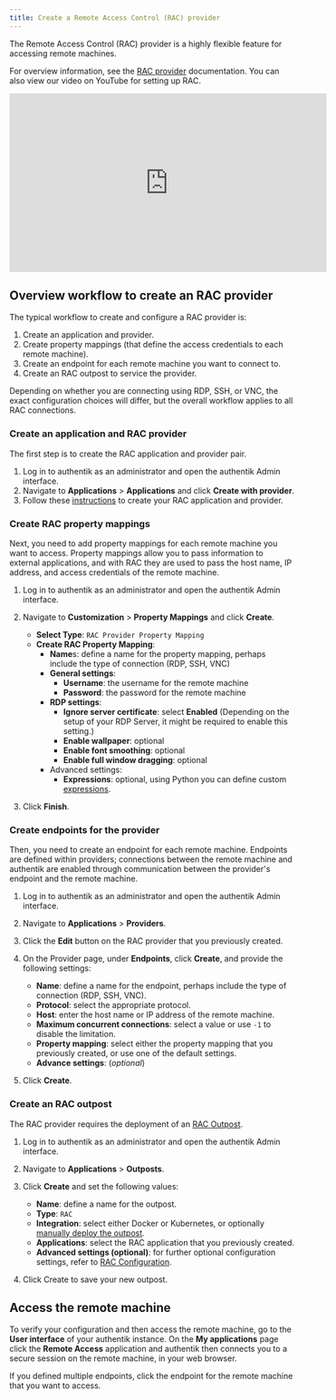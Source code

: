 ```yaml
---
title: Create a Remote Access Control (RAC) provider
---
```


The Remote Access Control (RAC) provider is a highly flexible feature for accessing remote machines.

For overview information, see the [RAC provider](./index.md) documentation. You can also view our video on YouTube for setting up RAC.

<iframe width="560" height="315" src="https://www.youtube.com/embed/9wahIBRV6Ts;start=22" title="YouTube video player" frameborder="0" allow="accelerometer; autoplay; clipboard-write; encrypted-media; gyroscope; picture-in-picture; web-share" allowfullscreen></iframe>

## Overview workflow to create an RAC provider

The typical workflow to create and configure a RAC provider is:

1. Create an application and provider.
2. Create property mappings (that define the access credentials to each remote machine).
3. Create an endpoint for each remote machine you want to connect to.
4. Create an RAC outpost to service the provider.

Depending on whether you are connecting using RDP, SSH, or VNC, the exact configuration choices will differ, but the overall workflow applies to all RAC connections.

### Create an application and RAC provider

The first step is to create the RAC application and provider pair.

1. Log in to authentik as an administrator and open the authentik Admin interface.
2. Navigate to **Applications** > **Applications** and click **Create with provider**.
3. Follow these [instructions](../../applications/manage_apps.mdx#create-an-application-and-provider-pair) to create your RAC application and provider.

### Create RAC property mappings

Next, you need to add property mappings for each remote machine you want to access. Property mappings allow you to pass information to external applications, and with RAC they are used to pass the host name, IP address, and access credentials of the remote machine.

1. Log in to authentik as an administrator and open the authentik Admin interface.
2. Navigate to **Customization** > **Property Mappings** and click **Create**.
    - **Select Type**: `RAC Provider Property Mapping`
    - **Create RAC Property Mapping**:
        - **Name**s: define a name for the property mapping, perhaps include the type of connection (RDP, SSH, VNC)
        - **General settings**:
            - **Username**: the username for the remote machine
            - **Password**: the password for the remote machine
        - **RDP settings**:
            - **Ignore server certificate**: select **Enabled** (Depending on the setup of your RDP Server, it might be required to enable this setting.)
            - **Enable wallpaper**: optional
            - **Enable font smoothing**: optional
            - **Enable full window dragging**: optional
        - Advanced settings:
            - **Expressions**: optional, using Python you can define custom [expressions](../property-mappings/expression.mdx).

3. Click **Finish**.

### Create endpoints for the provider

Then, you need to create an endpoint for each remote machine. Endpoints are defined within providers; connections between the remote machine and authentik are enabled through communication between the provider's endpoint and the remote machine.

1. Log in to authentik as an administrator and open the authentik Admin interface.
2. Navigate to **Applications** > **Providers**.
3. Click the **Edit** button on the RAC provider that you previously created.
4. On the Provider page, under **Endpoints**, click **Create**, and provide the following settings:
    - **Name**: define a name for the endpoint, perhaps include the type of connection (RDP, SSH, VNC).
    - **Protocol**: select the appropriate protocol.
    - **Host**: enter the host name or IP address of the remote machine.
    - **Maximum concurrent connections**: select a value or use `-1` to disable the limitation.
    - **Property mapping**: select either the property mapping that you previously created, or use one of the default settings.
    - **Advance settings**: (_optional_)

5. Click **Create**.

### Create an RAC outpost

The RAC provider requires the deployment of an [RAC Outpost](../../outposts/index.mdx).

1. Log in to authentik as an administrator and open the authentik Admin interface.
2. Navigate to **Applications** > **Outposts**.
3. Click **Create** and set the following values:
    - **Name**: define a name for the outpost.
    - **Type**: `RAC`
    - **Integration**: select either Docker or Kubernetes, or optionally [manually deploy the outpost](../../outposts/index.mdx#outpost-integrations).
    - **Applications**: select the RAC application that you previously created.
    - **Advanced settings (optional)**: for further optional configuration settings, refer to [RAC Configuration](../../outposts/index.mdx#configuration).

4. Click Create to save your new outpost.

## Access the remote machine

To verify your configuration and then access the remote machine, go to the **User interface** of your authentik instance. On the **My applications** page click the **Remote Access** application and authentik then connects you to a secure session on the remote machine, in your web browser.

If you defined multiple endpoints, click the endpoint for the remote machine that you want to access.
